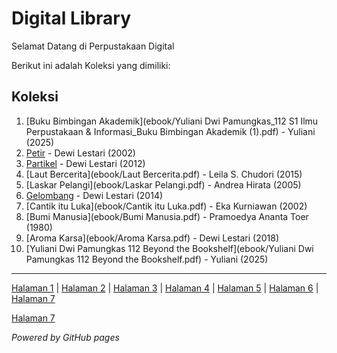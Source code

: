 # Digital Library

Selamat Datang di Perpustakaan Digital 

Berikut ini adalah Koleksi yang dimiliki: 

## Koleksi
1. [Buku Bimbingan Akademik](ebook/Yuliani Dwi Pamungkas_112 S1 Ilmu Perpustakaan & Informasi_Buku Bimbingan Akademik (1).pdf) - Yuliani (2025)
2. [Petir](ebook/Petir.pdf) - Dewi Lestari (2002)
3. [Partikel](ebook/Partikel.pdf) - Dewi Lestari (2012)
4. [Laut Bercerita](ebook/Laut Bercerita.pdf) - Leila S. Chudori (2015)
5. [Laskar Pelangi](ebook/Laskar Pelangi.pdf) - Andrea Hirata (2005)
6. [Gelombang](ebook/Gelombang.pdf) - Dewi Lestari (2014)
7. [Cantik itu Luka](ebook/Cantik itu Luka.pdf) - Eka Kurniawan (2002)
8. [Bumi Manusia](ebook/Bumi Manusia.pdf) - Pramoedya Ananta Toer (1980)
9. [Aroma Karsa](ebook/Aroma Karsa.pdf) - Dewi Lestari (2018)
10. [Yuliani Dwi Pamungkas 112 Beyond the Bookshelf](ebook/Yuliani Dwi Pamungkas 112 Beyond the Bookshelf.pdf) - Yuliani (2025)


   
---
<a href="webti/halaman1.html">Halaman 1</a> |
<a href="webti/halaman2.html">Halaman 2</a> |
<a href="webti/halaman3.html">Halaman 3</a> |
<a href="webti/halaman4.html">Halaman 4</a> |
<a href="webti/halaman5.html">Halaman 5</a> |
<a href="webti/halaman6.html">Halaman 6</a> |
<a href="webti/halaman7.html">Halaman 7</a>


<a href="index">Halaman 7</a>

*Powered by GitHub pages*
